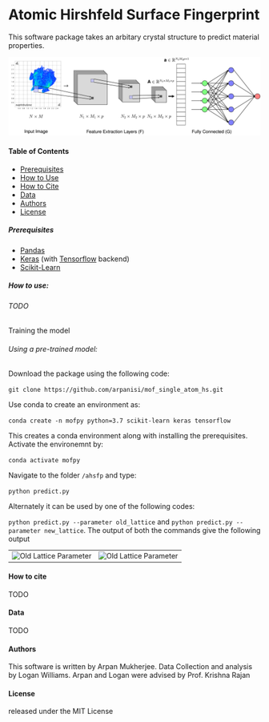 # Atomic Hirshfeld Surface Fingerprint

This software package takes an arbitary crystal structure to predict material properties.

![Architecture](figs/architecture.png)

#### Table of Contents

- [Prerequisites](#prerequisites)
- [How to Use](#how-to-use)
- [How to Cite](#how-to-cite)
- [Data](#data)
- [Authors](#authors)
- [License](#license)

##### Prerequisites

- [Pandas](#https://pandas.pydata.org/)
- [Keras](#https://keras.io/) (with [Tensorflow](#https://www.tensorflow.org/) backend)
- [Scikit-Learn](https://scikit-learn.org/stable/)


##### How to use:

###### TODO

Training the model

###### Using a pre-trained model:

Download the package using the following code:

`git clone https://github.com/arpanisi/mof_single_atom_hs.git`

Use conda to create an environment as:

`conda create -n mofpy python=3.7 scikit-learn keras tensorflow`

This creates a conda environment along with installing the prerequisites. Activate the environemnt by:

`conda activate mofpy`

Navigate to the folder `/ahsfp` and type:

`python predict.py`

Alternately it can be used by one of the following codes:

`python predict.py --parameter old_lattice` and
`python predict.py --parameter new_lattice`. The output of both the commands give the following output

<table align="center">
<td align="center">
<img src="https://github.com/arpanisi/ahsfp/blob/master/figs/old_lattice.png" alt="Old Lattice Parameter" width="450px" />
</td>
<td align="center">
<img src="https://github.com/arpanisi/ahsfp/blob/master/figs/new_lattice.png" alt="Old Lattice Parameter" width="450px" />
</td>
</table>


#### How to cite

TODO

#### Data

TODO

#### Authors

This software is written by Arpan Mukherjee. Data Collection and analysis by Logan Williams. 
Arpan and Logan were advised by Prof. Krishna Rajan

#### License

released under the MIT License




